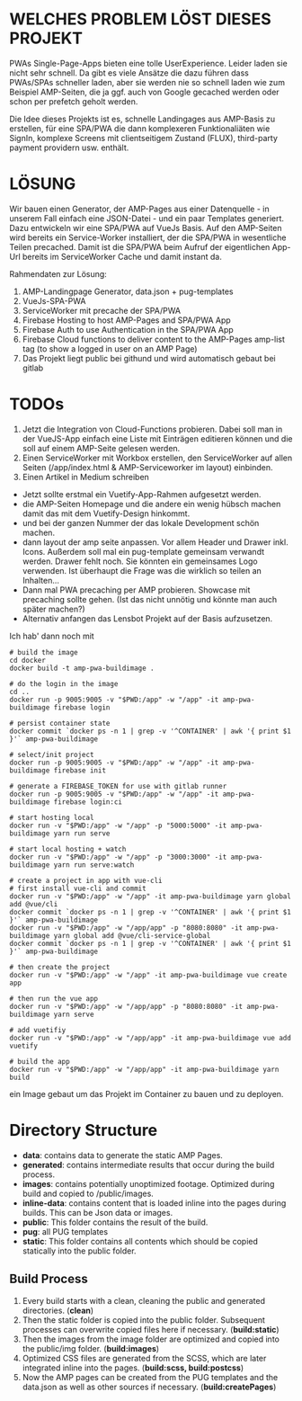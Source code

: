 WELCHES PROBLEM LÖST DIESES PROJEKT
===================================

PWAs Single-Page-Apps bieten eine tolle UserExperience. Leider laden sie nicht sehr schnell. Da gibt es viele Ansätze die dazu führen dass PWAs/SPAs schneller laden, aber sie werden nie so schnell laden wie zum Beispiel AMP-Seiten, die ja ggf. auch von Google gecached werden oder schon per prefetch geholt werden. 

Die Idee dieses Projekts ist es, schnelle Landingages aus AMP-Basis zu erstellen, für eine SPA/PWA die dann komplexeren Funktionaliäten wie SignIn, komplexe Screens mit clientseitigem Zustand (FLUX), third-party payment providern usw. enthält. 

LÖSUNG
======
Wir bauen einen Generator, der AMP-Pages aus einer Datenquelle - in unserem Fall einfach eine JSON-Datei - und ein paar Templates generiert. Dazu entwickeln wir eine SPA/PWA auf VueJs Basis. Auf den AMP-Seiten wird bereits ein Service-Worker installiert, der die SPA/PWA in wesentliche Teilen precached. Damit ist die SPA/PWA beim Aufruf der eigentlichen App-Url bereits im ServiceWorker Cache und damit instant da. 

Rahmendaten zur Lösung:

1. AMP-Landingpage Generator, data.json + pug-templates
1. VueJs-SPA-PWA
1. ServiceWorker mit precache der SPA/PWA
1. Firebase Hosting to host AMP-Pages and SPA/PWA App
1. Firebase Auth to use Authentication in the SPA/PWA App
1. Firebase Cloud functions to deliver content to the AMP-Pages amp-list tag (to show a logged in user on an AMP Page)
1. Das Projekt liegt public bei githund und wird automatisch gebaut bei gitlab

TODOs
=====

1. Jetzt die Integration von Cloud-Functions probieren. Dabei soll man in der VueJS-App einfach eine Liste mit Einträgen editieren können und die soll auf einem AMP-Seite gelesen werden.
1. Einen ServiceWorker mit Workbox erstellen, den ServiceWorker auf allen Seiten (/app/index.html & AMP-Serviceworker im layout) einbinden.
1. Einen Artikel in Medium schreiben

- Jetzt sollte erstmal ein Vuetify-App-Rahmen aufgesetzt werden.
- die AMP-Seiten Homepage und die andere ein wenig hübsch machen damit das mit dem Vuetify-Design hinkommt.
- und bei der ganzen Nummer der das lokale Development schön machen.
- dann layout der amp seite anpassen. Vor allem Header und Drawer inkl. Icons. Außerdem soll mal ein pug-template gemeinsam verwandt werden. Drawer fehlt noch. Sie könnten ein gemeinsames Logo verwenden. Ist überhaupt die Frage was die wirklich so teilen an Inhalten...
- Dann mal PWA precaching per AMP probieren. Showcase mit precaching sollte gehen. (Ist das nicht unnötig und könnte man auch später machen?)
- Alternativ anfangen das Lensbot Projekt auf der Basis aufzusetzen.

Ich hab' dann noch mit 
```
# build the image
cd docker
docker build -t amp-pwa-buildimage .

# do the login in the image
cd ..
docker run -p 9005:9005 -v "$PWD:/app" -w "/app" -it amp-pwa-buildimage firebase login

# persist container state
docker commit `docker ps -n 1 | grep -v '^CONTAINER' | awk '{ print $1 }'` amp-pwa-buildimage

# select/init project 
docker run -p 9005:9005 -v "$PWD:/app" -w "/app" -it amp-pwa-buildimage firebase init

# generate a FIREBASE_TOKEN for use with gitlab runner
docker run -p 9005:9005 -v "$PWD:/app" -w "/app" -it amp-pwa-buildimage firebase login:ci

# start hosting local
docker run -v "$PWD:/app" -w "/app" -p "5000:5000" -it amp-pwa-buildimage yarn run serve

# start local hosting + watch
docker run -v "$PWD:/app" -w "/app" -p "3000:3000" -it amp-pwa-buildimage yarn run serve:watch

# create a project in app with vue-cli
# first install vue-cli and commit 
docker run -v "$PWD:/app" -w "/app" -it amp-pwa-buildimage yarn global add @vue/cli
docker commit `docker ps -n 1 | grep -v '^CONTAINER' | awk '{ print $1 }'` amp-pwa-buildimage
docker run -v "$PWD:/app" -w "/app/app" -p "8080:8080" -it amp-pwa-buildimage yarn global add @vue/cli-service-global
docker commit `docker ps -n 1 | grep -v '^CONTAINER' | awk '{ print $1 }'` amp-pwa-buildimage

# then create the project
docker run -v "$PWD:/app" -w "/app" -it amp-pwa-buildimage vue create app

# then run the vue app
docker run -v "$PWD:/app" -w "/app/app" -p "8080:8080" -it amp-pwa-buildimage yarn serve

# add vuetifiy
docker run -v "$PWD:/app" -w "/app/app" -it amp-pwa-buildimage vue add vuetify

# build the app
docker run -v "$PWD:/app" -w "/app/app" -it amp-pwa-buildimage yarn build

```
ein Image gebaut um das Projekt im Container zu bauen und zu deployen. 


Directory Structure
===================

- **data**: contains data to generate the static AMP Pages. 
- **generated**: contains intermediate results that occur during the build process.
- **images**: contains potentially unoptimized footage. Optimized during build and copied to /public/images.
- **inline-data**: contains content that is loaded inline into the pages during builds. This can be Json data or images.
- **public**: This folder contains the result of the build.
- **pug**: all PUG templates
- **static**: This folder contains all contents which should be copied statically into the public folder.


Build Process
-------------

1. Every build starts with a clean, cleaning the public and generated directories. (**clean**)
1. Then the static folder is copied into the public folder. Subsequent processes can overwrite copied files here if necessary. (**build:static**)
1. Then the images from the image folder are optimized and copied into the public/img folder. (**build:images**)
1. Optimized CSS files are generated from the SCSS, which are later integrated inline into the pages. (**build:scss, build:postcss**)
1. Now the AMP pages can be created from the PUG templates and the data.json as well as other sources if necessary. (**build:createPages**)




